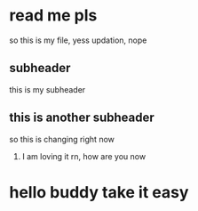 # read me pls

so this is my file, yess updation, nope

## subheader

this is my subheader

## this is another subheader

so this is changing right now 

1. I am loving it rn, how are you now 


# hello buddy take it easy
 